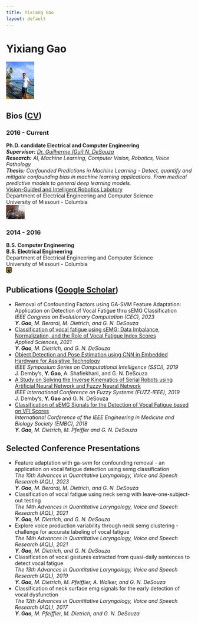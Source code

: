 ```yaml
---
title: Yixiang Gao
layout: default
---
```


# Yixiang Gao
<img src="assets/images/hawaii_embc_2018.jpg" alt="profile image" width="15%">

## Bios ([CV](assets/files/Yixiang_CV.pdf))

### 2016 - Current
<div class="bio">
  <b>
    Ph.D. candidate Electrical and Computer Engineering
  </b><br>
  <i>
    <b>Supervisor:</b> <a href="https://engineering.missouri.edu/faculty/guilherme-desouza/">Dr. Guilherme (Gui) N. DeSouza</a><br>
    <b>Research:</b> AI, Machine Learning, Computer Vision, Robotics, Voice Pathology<br>
    <b>Thesis:</b> Confounded Predictions in Machine Learning - Detect, quantify and mitigate confounding bias in machine learning applications. From medical predictive models to general deep learning models.
  </i><br>
  <a href="http://vigir.missouri.edu/">Vision-Guided and Intelligent Robotics Labotory</a><br>
  Department of Electrical Engineering and Computer Science<br>
  University of Missouri - Columbia
</div>
<div style="display: inline-block; width: 20%;">
    <img src="assets/images/vigir.jpg" alt="ViGIR" width="50%">
</div>

### 2014 - 2016
<div class="bio">
    <b>
        B.S. Computer Engineering<br>
        B.S. Electrical Engineering
    </b><br>
    Department of Electrical Engineering and Computer Science<br>
    University of Missouri - Columbia
</div>
<div style="display: inline-block; width: 10%;">
    <img src="assets/images/MU_logo.svg" alt="Mizzou" width="30%">
</div>

## Publications ([Google Scholar](https://scholar.google.com/citations?user=sXAhTcEAAAAJ&hl=en))
* Removal of Confounding Factors using GA-SVM Feature Adaptation: Application on Detection of Vocal Fatigue thru sEMG Classification<br>
  _IEEE Congress on Evolutionary Computation (CEC),_
  _2023_<br>
  _**Y. Gao**, M. Berardi, M. Dietrich, and G. N. DeSouza_
* [Classification of vocal fatigue using sEMG: Data Imbalance, Normalization, and the Role of Vocal Fatigue Index Scores](https://www.mdpi.com/2076-3417/11/10/4335)<br>
  _Applied Sciences,_
  _2021_<br>
  _**Y. Gao**, M. Dietrich, and G. N. DeSouza_
* [Object Detection and Pose Estimation using CNN in Embedded Hardware for Assistive Technology](https://ieeexplore.ieee.org/abstract/document/9002767)<br>
  _IEEE Symposium Series on Computational Intelligence (SSCI),_
  _2019_<br>
  J. Demby’s, **Y. Gao**, A. Shafiekhani, and G. N. DeSouza
* [A Study on Solving the Inverse Kinematics of Serial Robots using Artificial Neural Network and Fuzzy Neural Network](http://ieeexplore.ieee.org/stamp/stamp.jsp?tp=&arnumber=8858872&isnumber=8858787)<br>
  _IEEE International Conference on Fuzzy Systems (FUZZ-IEEE),_
  _2019_<br>
  J. Demby’s, **Y. Gao** and G. N. DeSouza
* [Classification of sEMG Signals for the Detection of Vocal Fatigue based on VFI Scores](http://ieeexplore.ieee.org/stamp/stamp.jsp?tp=&arnumber=8513224&isnumber=8512178)<br>
  _International Conference of the IEEE Engineering in Medicine and Biology Society (EMBC),_
  _2018_<br>
  _**Y. Gao**, M. Dietrich, M. Pfeiffer and G. N. DeSouza_

## Selected Conference Presentations
* Feature adaptation with ga-svm for confounding removal - an application on vocal fatigue detection using semg classification<br>
  _The 15th Advances in Quantitative Laryngology, Voice and Speech Research (AQL),_
  _2023_<br>
  _**Y. Gao**, M. Berardi, M. Dietrich, and G. N. DeSouza_
* Classification of vocal fatigue using neck semg with leave-one-subject-out testing<br>
  _The 14th Advances in Quantitative Laryngology, Voice and Speech Research (AQL),_
  _2021_<br>
  _**Y. Gao**, M. Dietrich, and G. N. DeSouza_<br>
* Explore voice production variability through neck semg clustering - challenge for accurate labeling of vocal fatigue<br>
  _The 14th Advances in Quantitative Laryngology, Voice and Speech Research (AQL),_
  _2021_<br>
  _**Y. Gao**, M. Dietrich, and G. N. DeSouza_
* Classification of vocal gestures extracted from quasi-daily sentences to detect vocal fatigue<br>
  _The 13th Advances in Quantitative Laryngology, Voice and Speech Research (AQL),_
  _2019_<br>
  _**Y. Gao**, M. Dietrich, M. Pfeiffier, A. Walker, and G. N. DeSouza_
* Classification of neck surface emg signals for the early detection of vocal dysfunction<br>
  _The 12th Advances in Quantitative Laryngology, Voice and Speech Research (AQL),_
  _2017_<br>
  _**Y. Gao**, M. Pfeiffier, M. Dietrich, and G. N. DeSouza_

<!--
You can use HTML elements in Markdown, such as the comment element, and they won't
be affected by a markdown parser. However, if you create an HTML element in your
markdown file, you cannot use markdown syntax within that element's contents.
-->